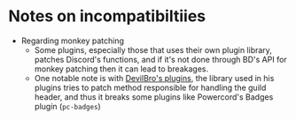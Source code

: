 # Notes on incompatibiltiies

- Regarding monkey patching
  - Some plugins, especially those that uses their own plugin library, patches Discord's functions, and if it's not done through BD's API for monkey patching then it can lead to breakages.
  - One notable note is with [DevilBro's plugins](https://github.com/mwittrien/BetterDiscordAddons), the library used in his plugins tries to patch method responsible for handling the guild header, and thus it breaks some plugins like Powercord's Badges plugin (`pc-badges`)
